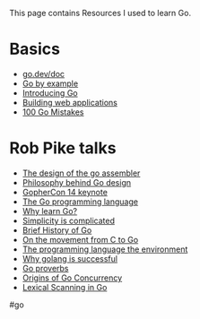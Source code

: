 This page contains Resources I used to learn Go.

# Basics
+ [go.dev/doc](https://go.dev/doc/)
+ [Go by example](https://gobyexample.com/)
+ [Introducing Go](https://www.oreilly.com/library/view/introducing-go/9781491941997/)
+ [Building web applications](https://astaxie.gitbooks.io/build-web-application-with-golang/content/en/)
+ [100 Go Mistakes](https://100go.co/)

# Rob Pike talks
+ [The design of the go assembler](https://www.youtube.com/watch?v=KINIAgRpkDA)
+ [Philosophy behind Go design](https://www.youtube.com/watch?v=5kj5ApnhPAE)
+ [GopherCon 14 keynote](https://www.youtube.com/watch?v=VoS7DsT1rdM)
+ [The Go programming language](https://www.youtube.com/watch?v=rKnDgT73v8s)
+ [Why learn Go?](https://www.youtube.com/watch?v=FTl0tl9BGdc)
+ [Simplicity is complicated](https://www.youtube.com/watch?v=rFejpH_tAHM)
+ [Brief History of Go](https://www.youtube.com/watch?v=oU9cfQCxjpM)
+ [On the movement from C to Go](https://www.youtube.com/watch?v=cF1zJYkBW4A)
+ [The programming language the environment](https://www.youtube.com/watch?v=YXV7sa4oM4I)
+ [Why golang is successful](https://www.youtube.com/watch?v=_cmqniwQz3c)
+ [Go proverbs](https://www.youtube.com/watch?v=PAAkCSZUG1c)
+ [Origins of Go Concurrency](https://www.youtube.com/watch?v=3DtUzH3zoFo)
+ [Lexical Scanning in Go](https://www.youtube.com/watch?v=HxaD_trXwRE)

#go